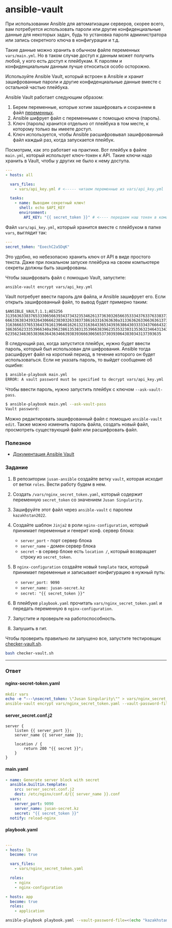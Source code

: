 # ansible-vault

При использовании Ansible для автоматизации серверов, скорее всего, вам потребуется
использовать пароли или другие конфиденциальные данные для некоторых задач,
будь то установка пароля администратора или запись секретного ключа в конфигурации и т.д.

Такие данные можно хранить в обычном файле переменных `vars/main.yml`. Но в таком случае
доступ к данным может получить любой, у кого есть доступ к плейбукам.
К паролям и конфиденциальным данным лучше относиться особо осторожно.

Используйте Ansible Vault, который встроен в Ansible и хранит зашифрованные пароли и
другие конфиденциальные данные вместе с остальной частью плейбука.

Ansible Vault работает следующим образом:

1. Берем переменные, которые хотим зашифровать и сохраняем в файл [переменных](https://docs.ansible.com/ansible/latest/user_guide/playbooks_variables.html#variable-precedence-where-should-i-put-a-variable).
2. Ansible шифрует файл с переменными с помощью ключа (пароль).
3. Ключ (пароль) хранится отдельно от плейбука в том месте, к которому только вы имеете доступ.
4. Ключ используется, чтобы Ansible расшифровывал зашифрованный файл каждый раз, когда запускается плейбук.

Посмотрим, как это работает на практике. Вот плейбук в файле `main.yml`, который
использует ключ-токен к API. Такие ключи надо хранить в Vault, чтобы у других не было
к нему доступа.

```yaml
---
- hosts: all

  vars_files:
    - vars/api_key.yml # <----- читаем переменные из vars/api_key.yml

  tasks:
    - name: Выводим секретный ключ!
      shell: echo $API_KEY
      environment:
        API_KEY: "{{ secret_token }}" # <---- передаем наш токен в команду
```

Файл `vars/api_key.yml`, который хранится вместе с плейбуком в папке `vars`, выглядит так:

```yaml
---
secret_token: "EoechC2a5DqK"
```

Это удобно, но небезопасно хранить ключ от API в виде простого текста.
Даже при локальном запуске плейбука на своем компьютере секреты должны быть зашифрованы.

Чтобы зашифровать файл с помощью Vault, запустите:

```bash
ansible-vault encrypt vars/api_key.yml
```

Vault потребует ввести пароль для файла, и Ansible зашифрует его.
Если открыть зашифрованный файл, то вывод будет примерно таким:

```
$ANSIBLE_VAULT;1.1;AES256
31356363383765333065663934373432353462613736303265663533343763376338373731303933
6663363834393264306662383032633837386163316363630a313363626336636361373330343036
31636663376533643761613964616261323163643365343936386430333334376664323062303732
3863656233353966340a396238613538313539663839623535323831353632346431343735653837
62356234636538366364363466393839366630656537303930643830343137393635
```

В следующий раз, когда запустится плейбук, нужно будет ввести пароль, который был использован
для шифрования. Ansible тогда расшифрует файл на короткий период, в течение которого он будет
использоваться. Если не указать пароль, то выйдет сообщение об ошибке:

```bash
$ ansible-playbook main.yml
ERROR: A vault password must be specified to decrypt vars/api_key.yml
```

Чтобы ввести пароль, нужно запустить плейбук с ключом `--ask-vault-pass`.

```bash
$ ansible-playbook main.yml --ask-vault-pass
Vault password:
```

Можно редактировать зашифрованный файл с помощью `ansible-vault edit`.
Также можно изменить пароль файла, создать новый файл, просмотреть существующий файл
или расшифровать файл.

### Полезное

- [Документация Ansible Vault](https://docs.ansible.com/ansible/latest/user_guide/vault.html)

### Задание

1. В репозитории `jusan-ansible` создайте ветку `vault`, которая исходит от ветки `roles`.
   Вести работу будем в нем.
2. Создать `/vars/nginx_secret_token.yaml`, который содержит переменную `secret_token` со
   значением `Jusan Singularity`.
3. Зашифруйте этот файл через `ansible-vault` с паролем `kazakhstan2022`.
4. Создайте шаблон `Jinja2` в роли `nginx-configuration`, который принимает переменные и
   генерит конф. сервер блока:

   - `server_port` - порт сервер блока
   - `server_name` - домен сервер блока
   - `secret` - в сервер блоке есть `location /`, который возвращает строку из `secret_token`.

5. В `nginx-configuration` создайте новый `template` таск, который принимает переменные и
   записывает конфигурацию в нужный путь:

   - `server_port: 9090`
   - `server_name: jusan-secret.kz`
   - `secret: "{{ secret_token }}"`

6. В плейбуке `playbook.yaml` прочитать `vars/nginx_secret_token.yaml` и передать переменную в
   `nginx-configuration`.
7. Запустите и проверьте на работоспособность.
8. Запушить в гит.

Чтобы проверить правильно ли запущено все, запустите тестировщик [checker-vault.sh](https://stepik.org/media/attachments/lesson/698792/checker-vault.sh).

```bash
bash checker-vault.sh
```

---

### Ответ

#### nginx-secret-token.yaml

```yaml
mkdir vars
echo -e "---\nsecret_token: \"Jusan Singularity\"" > vars/nginx_secret_token.yaml
ansible-vault encrypt vars/nginx_secret_token.yaml --vault-password-file=<(echo "kazakhstan2022")
```

#### server_secret.conf.j2
```nginx
server {
    listen {{ server_port }};
    server_name {{ server_name }};

    location / {
        return 200 "{{ secret }}";
    }
}

```

#### main.yaml

```yaml
- name: Generate server block with secret
  ansible.builtin.template:
    src: server_secret.conf.j2
    dest: /etc/nginx/conf.d/{{ server_name }}.conf
  vars:
    server_port: 9090
    server_name: jusan-secret.kz
    secret: "{{ secret_token }}"
  notify: reload-nginx
```

#### playbook.yaml

```yaml

---
- hosts: lb
  become: true

  vars_files:
    - vars/nginx_secret_token.yaml

  roles:
    - nginx
    - nginx-configuration

- hosts: app
  become: true
  roles:
    - application

```

```bash
ansible-playbook playbook.yaml --vault-password-file=<(echo "kazakhstan2022")
```